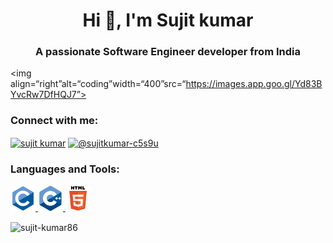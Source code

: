 <h1 align="center">Hi 👋, I'm Sujit kumar</h1>
<h3 align="center">A passionate Software Engineer developer from India</h3>

<img align=“right”alt=“coding”width=“400”src=“https://images.app.goo.gl/Yd83BYvcRw7DfHQJ7”>

<h3 align="left">Connect with me:</h3>
<p align="left">
<a href="https://linkedin.com/in/sujit kumar" target="blank"><img align="center" src="https://raw.githubusercontent.com/rahuldkjain/github-profile-readme-generator/master/src/images/icons/Social/linked-in-alt.svg" alt="sujit kumar" height="30" width="40" /></a>
<a href="https://www.youtube.com/c/@sujitkumar-c5s9u" target="blank"><img align="center" src="https://raw.githubusercontent.com/rahuldkjain/github-profile-readme-generator/master/src/images/icons/Social/youtube.svg" alt="@sujitkumar-c5s9u" height="30" width="40" /></a>
</p>

<h3 align="left">Languages and Tools:</h3>
<p align="left"> <a href="https://www.cprogramming.com/" target="_blank" rel="noreferrer"> <img src="https://raw.githubusercontent.com/devicons/devicon/master/icons/c/c-original.svg" alt="c" width="40" height="40"/> </a> <a href="https://www.w3schools.com/cpp/" target="_blank" rel="noreferrer"> <img src="https://raw.githubusercontent.com/devicons/devicon/master/icons/cplusplus/cplusplus-original.svg" alt="cplusplus" width="40" height="40"/> </a> <a href="https://www.w3.org/html/" target="_blank" rel="noreferrer"> <img src="https://raw.githubusercontent.com/devicons/devicon/master/icons/html5/html5-original-wordmark.svg" alt="html5" width="40" height="40"/> </a> </p>

<p><img align="center" src="https://github-readme-stats.vercel.app/api/top-langs?username=sujit-kumar86&show_icons=true&locale=en&layout=compact" alt="sujit-kumar86" /></p>
